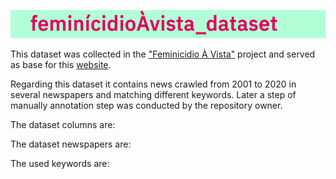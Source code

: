 ![name](https://github.com/paulafortuna/images/blob/main/title_dataset.png)

This dataset was collected in the ["Feminicidio À Vista"](https://github.com/paulafortuna/feminicidioAvista) project and served as base for this [website](https://feminicidioavista.herokuapp.com/). 

Regarding this dataset it contains news crawled from 2001 to 2020 in several newspapers and matching different keywords. Later a step of manually annotation step was conducted by 
the repository owner. 


The dataset columns are:

The dataset newspapers are:

The used keywords are:



